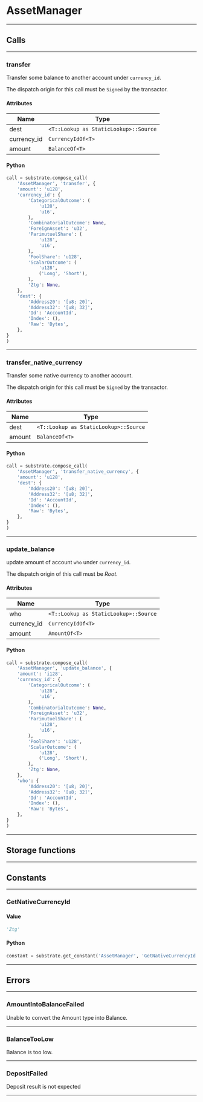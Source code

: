 
# AssetManager

---------
## Calls

---------
### transfer
Transfer some balance to another account under `currency_id`.

The dispatch origin for this call must be `Signed` by the
transactor.
#### Attributes
| Name | Type |
| -------- | -------- | 
| dest | `<T::Lookup as StaticLookup>::Source` | 
| currency_id | `CurrencyIdOf<T>` | 
| amount | `BalanceOf<T>` | 

#### Python
```python
call = substrate.compose_call(
    'AssetManager', 'transfer', {
    'amount': 'u128',
    'currency_id': {
        'CategoricalOutcome': (
            'u128',
            'u16',
        ),
        'CombinatorialOutcome': None,
        'ForeignAsset': 'u32',
        'ParimutuelShare': (
            'u128',
            'u16',
        ),
        'PoolShare': 'u128',
        'ScalarOutcome': (
            'u128',
            ('Long', 'Short'),
        ),
        'Ztg': None,
    },
    'dest': {
        'Address20': '[u8; 20]',
        'Address32': '[u8; 32]',
        'Id': 'AccountId',
        'Index': (),
        'Raw': 'Bytes',
    },
}
)
```

---------
### transfer_native_currency
Transfer some native currency to another account.

The dispatch origin for this call must be `Signed` by the
transactor.
#### Attributes
| Name | Type |
| -------- | -------- | 
| dest | `<T::Lookup as StaticLookup>::Source` | 
| amount | `BalanceOf<T>` | 

#### Python
```python
call = substrate.compose_call(
    'AssetManager', 'transfer_native_currency', {
    'amount': 'u128',
    'dest': {
        'Address20': '[u8; 20]',
        'Address32': '[u8; 32]',
        'Id': 'AccountId',
        'Index': (),
        'Raw': 'Bytes',
    },
}
)
```

---------
### update_balance
update amount of account `who` under `currency_id`.

The dispatch origin of this call must be _Root_.
#### Attributes
| Name | Type |
| -------- | -------- | 
| who | `<T::Lookup as StaticLookup>::Source` | 
| currency_id | `CurrencyIdOf<T>` | 
| amount | `AmountOf<T>` | 

#### Python
```python
call = substrate.compose_call(
    'AssetManager', 'update_balance', {
    'amount': 'i128',
    'currency_id': {
        'CategoricalOutcome': (
            'u128',
            'u16',
        ),
        'CombinatorialOutcome': None,
        'ForeignAsset': 'u32',
        'ParimutuelShare': (
            'u128',
            'u16',
        ),
        'PoolShare': 'u128',
        'ScalarOutcome': (
            'u128',
            ('Long', 'Short'),
        ),
        'Ztg': None,
    },
    'who': {
        'Address20': '[u8; 20]',
        'Address32': '[u8; 32]',
        'Id': 'AccountId',
        'Index': (),
        'Raw': 'Bytes',
    },
}
)
```

---------
## Storage functions

---------
## Constants

---------
### GetNativeCurrencyId
#### Value
```python
'Ztg'
```
#### Python
```python
constant = substrate.get_constant('AssetManager', 'GetNativeCurrencyId')
```
---------
## Errors

---------
### AmountIntoBalanceFailed
Unable to convert the Amount type into Balance.

---------
### BalanceTooLow
Balance is too low.

---------
### DepositFailed
Deposit result is not expected

---------